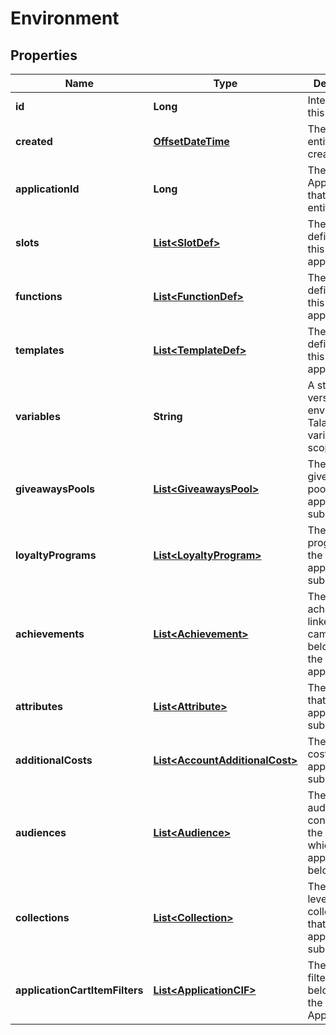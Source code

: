 

# Environment

## Properties

Name | Type | Description | Notes
------------ | ------------- | ------------- | -------------
**id** | **Long** | Internal ID of this entity. | 
**created** | [**OffsetDateTime**](OffsetDateTime.md) | The time this entity was created. | 
**applicationId** | **Long** | The ID of the Application that owns this entity. | 
**slots** | [**List&lt;SlotDef&gt;**](SlotDef.md) | The slots defined for this application. | 
**functions** | [**List&lt;FunctionDef&gt;**](FunctionDef.md) | The functions defined for this application. | 
**templates** | [**List&lt;TemplateDef&gt;**](TemplateDef.md) | The templates defined for this application. | 
**variables** | **String** | A stringified version of the environment&#39;s Talang variables scope. | 
**giveawaysPools** | [**List&lt;GiveawaysPool&gt;**](GiveawaysPool.md) | The giveaways pools that the application is subscribed to. |  [optional]
**loyaltyPrograms** | [**List&lt;LoyaltyProgram&gt;**](LoyaltyProgram.md) | The loyalty programs that the application is subscribed to. |  [optional]
**achievements** | [**List&lt;Achievement&gt;**](Achievement.md) | The achievements, linked to the campaigns, belonging to the application. |  [optional]
**attributes** | [**List&lt;Attribute&gt;**](Attribute.md) | The attributes that the application is subscribed to. |  [optional]
**additionalCosts** | [**List&lt;AccountAdditionalCost&gt;**](AccountAdditionalCost.md) | The additional costs that the application is subscribed to. |  [optional]
**audiences** | [**List&lt;Audience&gt;**](Audience.md) | The audiences contained in the account which the application belongs to. |  [optional]
**collections** | [**List&lt;Collection&gt;**](Collection.md) | The account-level collections that the application is subscribed to. |  [optional]
**applicationCartItemFilters** | [**List&lt;ApplicationCIF&gt;**](ApplicationCIF.md) | The cart item filters belonging to the Application. |  [optional]



